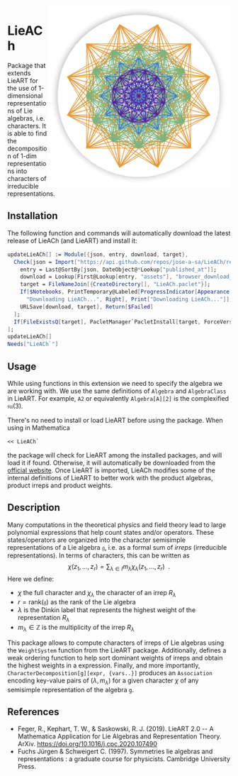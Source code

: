 <img align="right" src="LieACh/icon/icon-128.svg" markdown="1">

# LieACh

Package that extends LieART for the use of 1-dimensional representations of Lie algebras, i.e. characters. 
It is able to find the decomposition of 1-dim representations into characters of irreducible representations.

## Installation

The following function and commands will automatically download the latest release of LieACh (and LieART) and install it:

```mathematica
updateLieACh[] := Module[{json, entry, download, target},
  Check[json = Import["https://api.github.com/repos/jose-a-sa/LieACh/releases", "JSON"];
    entry = Last@SortBy[json, DateObject@*Lookup["published_at"]];
    download = Lookup[First@Lookup[entry, "assets"], "browser_download_url"];
    target = FileNameJoin[{CreateDirectory[], "LieACh.paclet"}];
    If[$Notebooks, PrintTemporary@Labeled[ProgressIndicator[Appearance -> "Necklace"], 
      "Downloading LieACh...", Right], Print["Downloading LieACh..."]];
    URLSave[download, target], Return[$Failed]
  ];
  If[FileExistsQ[target], PacletManager`PacletInstall[target, ForceVersionInstall->True], $Failed]
];
updateLieACh[]
Needs["LieACh`"]
```

## Usage

While using functions in this extension we need to specify the algebra we are working with. We use the same definitions of `Algebra` and `AlgebraClass` in LieART.
For example, `A2` or equivalently `Algebra[A][2]` is the complexified $\mathfrak{su}(3)$.

There's no need to install or load LieART before using the package. When using in Mathematica
```mathematica
<< LieACh`
```
the package will check for LieART among the installed packages, and will load it if found. Otherwise, it will automatically be downloaded from the [official website](https://lieart.hepforge.org/).
Once LieART is imported, LieACh modifies some of the internal definitions of LieART to better work with the product algebras, product irreps and product weights.

## Description

Many computations in the theoretical physics and field theory lead to large polynomial expressions that help count states and/or operators.
These states/operators are organized into the character semisimple representations of a Lie algebra $\mathfrak{g}$, i.e. as a formal sum of *irreps* (irreducible representations).
In terms of characters, this can be written as
$$\chi(z_1, \dots, z_r) = \sum_{\lambda\in I} m_{\lambda} \chi_{\lambda}(z_1, \dots, z_r) ~~.$$
Here we define:
- $\chi$ the full character and $\chi_{\lambda}$ the character of an irrep $R_{\lambda}$
- $r = \mathrm{rank}(\mathfrak{g})$ as the rank of the Lie algebra
- $\lambda$ is the Dinkin label that represents the highest weight of the representation $R_{\lambda}$
- $m_{\lambda} \in \mathbb{Z}$ is the multiplicity of the irrep $R_{\lambda}$

This package allows to compute characters of irreps of Lie algebras using the `WeightSystem` function from the LieART package.
Additionally, defines a weak ordering function to help sort dominant weights of irreps and obtain the highest weights in a expression.
Finally, and more importantly, `CharacterDecomposition[g][expr, {vars..}]` produces an `Association` encoding key-value pairs of $(\lambda, m_\lambda)$ for a given character $\chi$ of any semisimple representation of the algebra `g`.

## References

- Feger, R., Kephart, T. W., & Saskowski, R. J. (2019). LieART 2.0 -- A Mathematica Application for Lie Algebras and Representation Theory. ArXiv. https://doi.org/10.1016/j.cpc.2020.107490
- Fuchs Jürgen & Schweigert C. (1997). Symmetries lie algebras and representations : a graduate course for physicists. Cambridge University Press.
